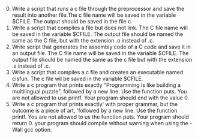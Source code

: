 0. Write a script that runs a c file through the preprocessor and save the result into another file.The c file name will be saved in the variable $CFILE. The output should be saved in the file c.
1. Write a script that compiles a file but does not link. The C file name will be saved in the variable $CFILE. The output file should be named the same as the C file, but with the extension .o instead of .c.
2. Write script that generates the assembly code of a C code and save it in an output file. The C file name will be saved in the variable $CFILE. The output file should be named the same as the c file but with the extension .s instead of .c.
3. Write a script that compiles a c file and creates an executable named cisfun. The c file wil be saved in the variable $CFILE.
4. Write a c program that prints exactly "Programming is like building a multilingual puzzle", followed by a new line. Use the function puts. You are not allowed to use printf. Your program should end with the value 0.
5. Write a c program that prints exactly' with proper grammar, but the outcome is a piece of art, 'followed by a new line. Use the function printf. You are not allowed to us the function puts. Your program should return 0. your program should compile without warning when using the -Wall gcc option.
